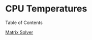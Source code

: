 # CPU Temperatures
Table of Contents

[Matrix Solver](https://github.com/AbelWeldaregay/CPU-Temperatures/tree/master/matrix_solver)


